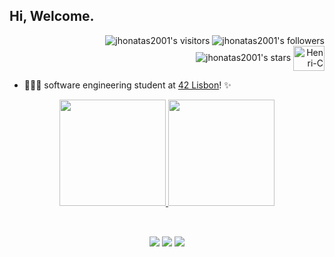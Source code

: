 ## Hi, Welcome.

<p align="right">
  <img alt="jhonatas2001's visitors" src="https://komarev.com/ghpvc/?username=jhonatas2001&color=8c36db&style=flat&label=visitors" />
  <img alt="jhonatas2001's followers" src="https://img.shields.io/github/followers/jhonatas2001?color=blueviolet" />
  <img alt="jhonatas2001's stars" src="https://img.shields.io/github/stars/jhonatas2001?color=blueviolet" />
  <img align="center" alt="Henri-C" height="40" width="50" src="https://cdn.jsdelivr.net/gh/devicons/devicon/icons/c/c-original.svg" />
  
- 👨🏽‍🎓 software engineering student at [42 Lisbon](https://www.42lisboa.com/)! ✨
  
<div align="center">
  <a href="https://github.com/jhonatas2001">
  <img height="170em" src="https://github-readme-stats.vercel.app/api?username=jhonatas2001&show_icons=true&theme=vision-friendly-dark&include_all_commits=true&count_private=true&title_color=FF6B6B&icon_color=FF6B6B"/>

  <img height="170em" src="https://github-readme-stats.vercel.app/api/top-langs/?username=jhonatas2001&layout=compact&langs_count=7&theme=vision-friendly-dark&title_color=FF6B6B"/>

<div style="display: inline_block"><br>
</div>


  
 ##  
<div> 
  <a href="https://instagram.com/_jhonatas_21" target="_blank"><img src="https://img.shields.io/badge/-Instagram-%23E4405F?style=for-the-badge&logo=instagram&logoColor=black" target="_blank"></a>
  <a href="https://www.linkedin.com/in/jhonatas-alves-732917274//" target="_blank"><img src="https://img.shields.io/badge/-LinkedIn-%230077B5?style=for-the-badge&logo=linkedin&logoColor=black" target="_blank"></a> 
   <a href = "mailto:jhonatasgaa@gmail.com"><img src="https://img.shields.io/badge/-Gmail-%23333?style=for-the-badge&logo=gmail&logoColor=white" target="_blank"></a>
 
</div>
